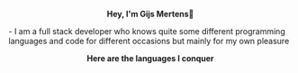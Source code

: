 <p align="center"><strong>Hey, I'm Gijs Mertens👋</strong></p>
- I am a full stack developer who knows quite some different programming languages ​​and code for different occasions but mainly for my own pleasure

<p align="center"><strong>Here are the languages I conquer</strong></p>
